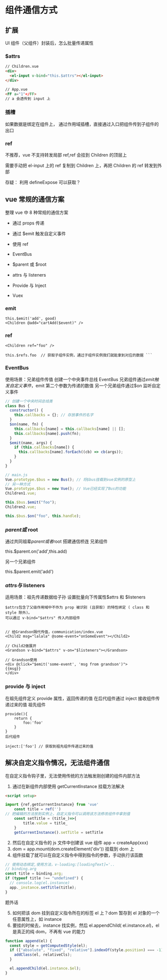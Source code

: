 # 组件通信方式

## 扩展

UI 组件（父组件）封装后，怎么批量传递属性

### $attrs

```html
// Children.vue
<div>
  <el-input v-bind="this.$attrs"></el-input>
</div>

// App.vue
<FF a="1"</FF>
// a 会透传到 input 上
```

### 插槽

如果数据是绑定在组件上，
通过作用域插槽，直接通过入口把组件传到子组件的出口

### ref

不推荐，vue 不支持转发局部 ref,ref 会挂到 Children 的顶层上

需要手动把 el-input 上的 ref 复制到 Children 上，再把 Children 的 ref 转发到外部

存疑： 利用 defineExpose 可以获取？

## vue 常规的通信方案

整理 vue 中 8 种常规的通信方案

- 通过 props 传递

- 通过 $emit 触发自定义事件

- 使用 ref

- EventBus

- $parent 或 $root

- attrs 与 listeners

- Provide 与 Inject

- Vuex

### emit

```
this.$emit('add', good)
<Children @add="cartAdd($event)" />
```

### ref

````
<Children ref="foo" />

this.$refs.foo  // 获取子组件实例，通过子组件实例我们就能拿到对应的数据 ```
````

### EventBus

使用场景：兄弟组件传值
创建一个中央事件总线 EventBus
兄弟组件通过$emit触发自定义事件，$emit 第二个参数为传递的数值
另一个兄弟组件通过$on 监听自定义事件

```js
// 创建一个中央时间总线类
class Bus {
  constructor() {
    this.callbacks = {}; // 存放事件的名字
  }
  $on(name, fn) {
    this.callbacks[name] = this.callbacks[name] || [];
    this.callbacks[name].push(fn);
  }
  $emit(name, args) {
    if (this.callbacks[name]) {
      this.callbacks[name].forEach((cb) => cb(args));
    }
  }
}

// main.js
Vue.prototype.$bus = new Bus(); // 将$bus挂载到vue实例的原型上
// 另一种方式
Vue.prototype.$bus = new Vue(); // Vue已经实现了Bus的功能
Children1.vue;

this.$bus.$emit("foo");
Children2.vue;

this.$bus.$on("foo", this.handle);
```

### $parent 或$ root

通过共同祖辈$parent或者$root 搭建通信桥连
兄弟组件

this.$parent.on('add',this.add)

另一个兄弟组件

this.$parent.emit('add')

### $attrs 与$ listeners

适用场景：祖先传递数据给子孙
设置批量向下传属性$attrs 和 $listeners

```
$attrs包含了父级作用域中不作为 prop 被识别 (且获取) 的特性绑定 ( class 和 style 除外)。
可以通过 v-bind="$attrs" 传⼊内部组件


// 给Grandson隔代传值，communication/index.vue
<Child2 msg="lalala" @some-event="onSomeEvent"></Child2>

// Child2做展开
<Grandson v-bind="$attrs" v-on="$listeners"></Grandson>

// Grandson使⽤
<div @click="$emit('some-event', 'msg from grandson')">
{{msg}}
</div>
```

### provide 与 inject

在祖先组件定义 provide 属性，返回传递的值
在后代组件通过 inject 接收组件传递过来的值
祖先组件

```
provide(){
    return {
        foo:'foo'
    }
}
后代组件

inject:['foo'] // 获取到祖先组件传递过来的值
```

## 解决自定义指令情况，无法组件通信

在自定义指令钩子里，无法使用传统的方法触发刚创建的组件内部方法

1. 通过在新组件内部使用 getCurrentInstance 挂载方法解决

```html
<script setup>

import {ref,getCurrentInstance} from 'vue'
    const title = ref('')
// 把编辑的方法放到实例上，自定义指令可以调用该方法修改组件中拿到值
    const setTitle = (title_)=>{
        title.value = title_
    }
    getCurrentInstance().setTitle = setTitle


```

2. 然后在自定义指令的 js 文件中创建该 vue 组件 app = createApp(xxx)
3. dom = app.mount(dom.createElement('div')) 挂载到 dom 上
4. 组件挂载了就可以在自定义指令中得到指令的参数，手动执行该函数

```js
// 使用动态绑定,使用方法，v-loading:[loadingText]='..
// binding.arg
const title = binding.arg;
if (typeof title !== "undefined") {
  // console.log(el.instance)
  app._instance.setTitle(title);
}
```

题外话

5. 如何把该 dom 挂到自定义指令所在的标签 el 上？dom 暂存到 el 对象的一个任意属性上，如 instance
6. 要挂的时候去，instance 找实例，然后 el.appendChild( el.instance.$el)，$el 是真正的纯 dom，不再有 vue 的能力

```js
function append(el) {
  const style = getComputedStyle(el);
  if (["absolute", "fixed", "relative"].indexOf(style.position) === -1) {
    addClass(el, relativeCls);
  }

  el.appendChild(el.instance.$el);
}
```
